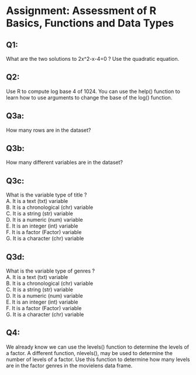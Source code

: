 # Assignment: Assessment of R Basics, Functions and Data Types

## Q1:
   What are the two solutions to 2x^2-x-4=0 ? Use the quadratic equation.

## Q2:
   Use R to compute log base 4 of 1024. You can use the help() function to learn how to use arguments to change the base of the log() function.

## Q3a:
   How many rows are in the dataset?

## Q3b:
   How many different variables are in the dataset?

## Q3c:
   What is the variable type of title ?  
   A. It is a text (txt) variable  
   B. It is a chronological (chr) variable  
   C. It is a string (str) variable  
   D. It is a numeric (num) variable  
   E. It is an integer (int) variable  
   F. It is a factor (Factor) variable  
   G. It is a character (chr) variable

## Q3d:
   What is the variable type of genres ?  
   A. It is a text (txt) variable   
   B. It is a chronological (chr) variable  
   C. It is a string (str) variable  
   D. It is a numeric (num) variable  
   E. It is an integer (int) variable  
   F. It is a factor (Factor) variable  
   G. It is a character (chr) variable

## Q4:   
   We already know we can use the levels() function to determine the levels of a factor. A different function, nlevels(), may be used to determine the number of levels of a factor.
   Use this function to determine how many levels are in the factor genres in the movielens data frame.
   
